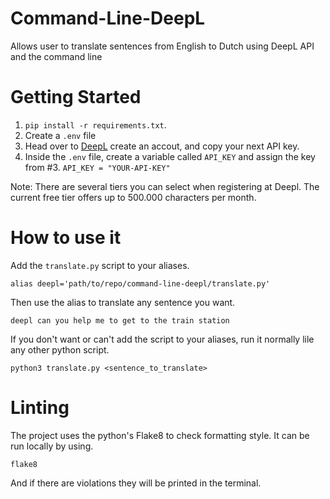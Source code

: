 # Command-Line-DeepL
Allows user to translate sentences from English to Dutch using DeepL API and the command line

# Getting Started
1. `pip install -r requirements.txt`.
2. Create a `.env` file 
3. Head over to [DeepL](https://www.deepl.com/) create an accout, and copy your next API key.
4. Inside the `.env` file, create a variable called `API_KEY` and assign the key from #3.
  `API_KEY = "YOUR-API-KEY"`

Note: There are several tiers you can select when registering at Deepl. The current free tier offers up to 500.000 characters per month.

# How to use it
Add the `translate.py` script to your aliases.
```
alias deepl='path/to/repo/command-line-deepl/translate.py'
```

Then use the alias to translate any sentence you want.
```
deepl can you help me to get to the train station
```

If you don't want or can't add the script to your aliases, run it normally
lile any other python script.
```
python3 translate.py <sentence_to_translate>
```

# Linting
The project uses the python's Flake8 to check formatting style. It can be run locally by using.
```
flake8
```
And if there are violations they will be printed in the terminal.
